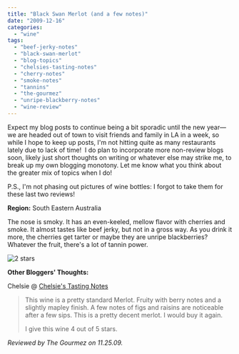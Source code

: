 ```yaml
---
title: "Black Swan Merlot (and a few notes)"
date: "2009-12-16"
categories:
  - "wine"
tags:
  - "beef-jerky-notes"
  - "black-swan-merlot"
  - "blog-topics"
  - "chelsies-tasting-notes"
  - "cherry-notes"
  - "smoke-notes"
  - "tannins"
  - "the-gourmez"
  - "unripe-blackberry-notes"
  - "wine-review"
---
```


Expect my blog posts to continue being a bit sporadic until the new year—we are headed out of town to visit friends and family in LA in a week, so while I hope to keep up posts, I'm not hitting quite as many restaurants lately due to lack of time!  I do plan to incorporate more non-review blogs soon, likely just short thoughts on writing or whatever else may strike me, to break up my own blogging monotony. Let me know what you think about the greater mix of topics when I do!

P.S., I'm not phasing out pictures of wine bottles: I forgot to take them for these last two reviews!

**Region:** South Eastern Australia

The nose is smoky. It has an even-keeled, mellow flavor with cherries and smoke. It almost tastes like beef jerky, but not in a gross way. As you drink it more, the cherries get tarter or maybe they are unripe blackberries? Whatever the fruit, there's a lot of tannin power.




<div class="caption">

![2 stars](http://s3.amazonaws.com/thegourmez-wpmedia/2009/02/rating_chicken11.gif "rating_chicken11")</div>


**Other Bloggers' Thoughts:**

Chelsie @ [Chelsie's Tasting Notes](http://chelsieswines.blogspot.com/2007/08/5-merlot-black-swan-australia-albertons.html)

> This wine is a pretty standard Merlot. Fruity with berry notes and a slightly mapley finish. A few notes of figs and raisins are noticeable after a few sips. This is a pretty decent merlot. I would buy it again.
>
> I give this wine 4 out of 5 stars.

_Reviewed by The Gourmez on 11.25.09._
